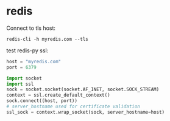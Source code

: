 # redis

Connect to tls host:

```
redis-cli -h myredis.com --tls
```

test redis-py ssl:

```python
host = "myredis.com"
port = 6379

import socket
import ssl
sock = socket.socket(socket.AF_INET, socket.SOCK_STREAM)
context = ssl.create_default_context()
sock.connect((host, port))
# server_hostname used for certificate validation
ssl_sock = context.wrap_socket(sock, server_hostname=host)
```
